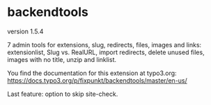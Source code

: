 # backendtools

version 1.5.4

7 admin tools for extensions, slug, redirects, files, images and links:
extensionlist, Slug vs. RealURL, import redirects, delete unused files, images with no title, unzip and linklist.

You find the documentation for this extension at typo3.org:
https://docs.typo3.org/p/fixpunkt/backendtools/master/en-us/

Last feature: option to skip site-check.